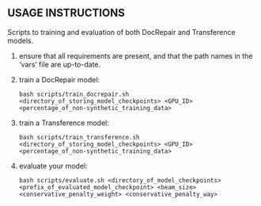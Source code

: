 USAGE INSTRUCTIONS
------------------

Scripts to training and evaluation of both DocRepair and Transference models.

1. ensure that all requirements are present, and that the path names in the ‘vars’ file are up-to-date. 

2. train a DocRepair model:

    ```
    bash scripts/train_docrepair.sh <directory_of_storing_model_checkpoints> <GPU_ID> <percentage_of_non-synthetic_training_data>
    ```

3. train a Transference model:

    ```
    bash scripts/train_transference.sh <directory_of_storing_model_checkpoints> <GPU_ID> <percentage_of_non-synthetic_training_data>
    ```

4. evaluate your model:

    ```
    bash scripts/evaluate.sh <directory_of_model_checkpoints> <prefix_of_evaluated_model_checkpoint> <beam_size> <conservative_penalty_weight> <conservative_penalty_way>
    ```

